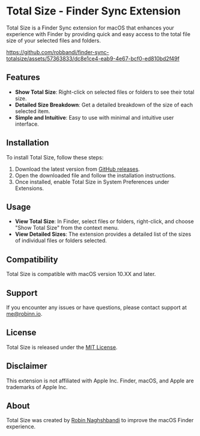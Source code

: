 # Total Size - Finder Sync Extension

Total Size is a Finder Sync extension for macOS that enhances your experience with Finder by providing quick and easy access to the total file size of your selected files and folders.

https://github.com/robbandi/finder-sync-totalsize/assets/57363833/dc8e1ce4-eab9-4e67-bcf0-ed810bd2f49f

## Features
- **Show Total Size**: Right-click on selected files or folders to see their total size.
- **Detailed Size Breakdown**: Get a detailed breakdown of the size of each selected item.
- **Simple and Intuitive**: Easy to use with minimal and intuitive user interface.

## Installation
To install Total Size, follow these steps:

1. Download the latest version from [GitHub releases](#).
2. Open the downloaded file and follow the installation instructions.
3. Once installed, enable Total Size in System Preferences under Extensions.

## Usage
- **View Total Size**: In Finder, select files or folders, right-click, and choose "Show Total Size" from the context menu.
- **View Detailed Sizes**: The extension provides a detailed list of the sizes of individual files or folders selected.

## Compatibility
Total Size is compatible with macOS version 10.XX and later.

## Support
If you encounter any issues or have questions, please contact support at [me@robinn.io](mailto:me@robinn.io).

## License
Total Size is released under the [MIT License](LICENSE).

## Disclaimer
This extension is not affiliated with Apple Inc. Finder, macOS, and Apple are trademarks of Apple Inc.

## About
Total Size was created by [Robin Naghshbandi](https://robinn.io) to improve the macOS Finder experience.
